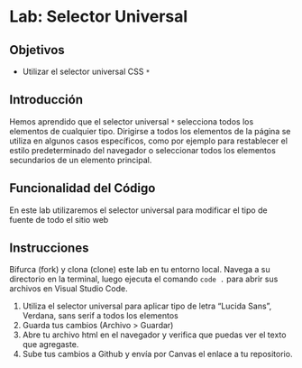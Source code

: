 # Lab: Selector Universal 

## Objetivos
- Utilizar el selector universal CSS `*`


## Introducción 
Hemos aprendido que el selector universal `*` selecciona todos los elementos de cualquier tipo. Dirigirse a todos los elementos de la página se utiliza en algunos casos específicos, como por ejemplo para restablecer el estilo predeterminado del navegador o seleccionar todos los elementos secundarios de un elemento principal.


## Funcionalidad del Código
En este lab utilizaremos el selector universal para modificar el tipo de fuente de todo el sitio web

## Instrucciones
Bifurca (fork) y clona (clone) este lab en tu entorno local. Navega a su directorio en la terminal, luego ejecuta el comando `code .` para abrir sus archivos en Visual Studio Code. 

1. Utiliza el selector universal para aplicar tipo de letra “Lucida Sans”, Verdana, sans serif a todos los elementos
2. Guarda tus cambios (Archivo > Guardar)
3. Abre tu archivo html en el navegador y verifica que puedas ver el texto que agregaste.
4. Sube tus cambios a Github y envía por Canvas el enlace a tu repositorio.

